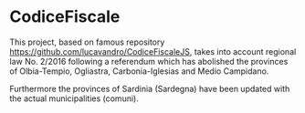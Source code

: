 # CodiceFiscale

This project, based on famous repository https://github.com/lucavandro/CodiceFiscaleJS, takes into account regional law No. 2/2016 following a referendum which has abolished the provinces of Olbia-Tempio, Ogliastra, Carbonia-Iglesias and Medio Campidano.

Furthermore the provinces of Sardinia (Sardegna) have been updated with the actual municipalities (comuni).
